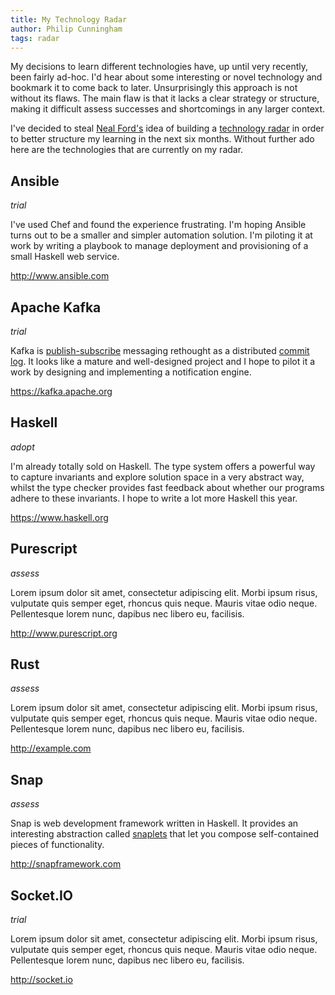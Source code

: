 ```yaml
---
title: My Technology Radar
author: Philip Cunningham
tags: radar
---
```


My decisions to learn different technologies have, up until very recently, been
fairly ad-hoc. I'd hear about some interesting or novel technology and bookmark
it to come back to later. Unsurprisingly this approach is not without its flaws.
The main flaw is that it lacks a clear strategy or structure, making it
difficult assess successes and shortcomings in any larger context.

I've decided to steal [Neal Ford's](http://nealford.com/) idea of building a
[technology radar](http://devchat.tv/ruby-rogues/195-rr-building-your-technology-radar-with-neal-ford)
in order to better structure my learning in the next six months. Without further
ado here are the technologies that are currently on my radar.

## Ansible

*trial*

I've used Chef and found the experience frustrating. I'm hoping Ansible turns
out to be a smaller and simpler automation solution. I'm piloting it at
work by writing a playbook to manage deployment and provisioning of a small
Haskell web service.

<http://www.ansible.com>

## Apache Kafka

*trial*

Kafka is [publish-subscribe](https://en.wikipedia.org/wiki/Publish%E2%80%93subscribe_pattern)
messaging rethought as a distributed [commit log](https://stackoverflow.com/questions/2582889/what-is-a-commit-log).
It looks like a mature and well-designed project and I hope to pilot it a work
by designing and implementing a notification engine.

<https://kafka.apache.org>

## Haskell

*adopt*

I'm already totally sold on Haskell. The type system offers a powerful way to
capture invariants and explore solution space in a very abstract way, whilst the
type checker provides fast feedback about whether our programs adhere to these
invariants. I hope to write a lot more Haskell this year.

<https://www.haskell.org>

## Purescript

*assess*

Lorem ipsum dolor sit amet, consectetur adipiscing elit. Morbi ipsum risus,
vulputate quis semper eget, rhoncus quis neque. Mauris vitae odio neque.
Pellentesque lorem nunc, dapibus nec libero eu, facilisis.

<http://www.purescript.org>

## Rust

*assess*

Lorem ipsum dolor sit amet, consectetur adipiscing elit. Morbi ipsum risus,
vulputate quis semper eget, rhoncus quis neque. Mauris vitae odio neque.
Pellentesque lorem nunc, dapibus nec libero eu, facilisis.

<http://example.com>

## Snap

*assess*

Snap is web development framework written in Haskell. It provides an interesting
abstraction called [snaplets](http://snapframework.com/docs/tutorials/snaplets-tutorial)
that let you compose self-contained pieces of functionality.

<http://snapframework.com>

## Socket.IO

*trial*

Lorem ipsum dolor sit amet, consectetur adipiscing elit. Morbi ipsum risus,
vulputate quis semper eget, rhoncus quis neque. Mauris vitae odio neque.
Pellentesque lorem nunc, dapibus nec libero eu, facilisis.

<http://socket.io>
